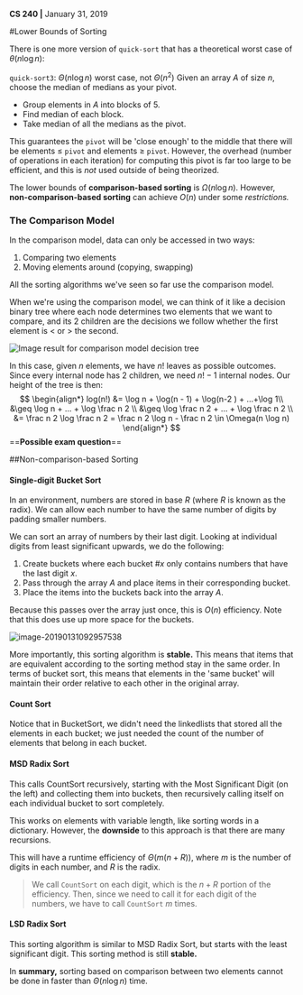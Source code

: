 __CS 240 |__ January 31, 2019

#Lower Bounds of Sorting

There is one more version of `quick-sort` that has a theoretical worst case of $\theta(n \log n)$:

`quick-sort3`: $\Theta(n \log n)$ worst case, not $\Theta(n^2)$
Given an array $A$ of size $n$, choose the median of medians as your pivot.

- Group elements in $A$ into blocks of 5.
- Find median of each block.
- Take median of all the medians as the pivot.

This guarantees the `pivot` will be 'close enough' to the middle that there will be elements $\leq$ `pivot` and elements $\geq$ `pivot`. However, the overhead (number of operations in each iteration) for computing this pivot is far too large to be efficient, and this is _not_ used outside of being theorized.



The lower bounds of **comparison-based sorting** is $\Omega(n \log n)$. However, **non-comparison-based sorting** can achieve $O(n)$ under some _restrictions._



### The Comparison Model

In the comparison model, data can only be accessed in two ways: 

1. Comparing two elements
2. Moving elements around (copying, swapping)

All the sorting algorithms we've seen so far use the comparison model.

When we're using the comparison model, we can think of it like a decision binary tree where each node determines two elements that we want to compare, and its 2 children are the decisions we follow whether the first element is < or > the second. 

![Image result for comparison model decision tree](assets/kQTLG.gif)

In this case, given $n$ elements, we have $n!$ leaves as possible outcomes. Since every internal node has 2 children, we need $n! - 1$ internal nodes. Our height of the tree is then:
$$
\begin{align*}
log(n!) &= \log n + \log(n - 1) + \log(n-2 ) + ...+\log 1\\
&\geq \log n + ... + \log \frac n 2 \\
&\geq \log \frac n 2 + ... + \log \frac n 2 \\
&= \frac n 2 \log \frac n 2 = \frac n 2 \log n - \frac n 2 \in \Omega(n \log n)
\end{align*}
$$
==**Possible exam question**==



##Non-comparison-based Sorting

#### Single-digit Bucket Sort

In an environment, numbers are stored in base $R$ (where $R$ is known as the radix). We can allow each number to have the same number of digits by padding smaller numbers.

We can sort an array of numbers by their last digit. Looking at individual digits from least significant upwards, we do the following:

1. Create buckets where each bucket #$x$ only contains numbers that have the last digit $x$.
2. Pass through the array $A$ and place items in their corresponding bucket.
3. Place the items into the buckets back into the array $A$.

Because this passes over the array just once, this is $O(n)$ efficiency. Note that this does use up more space for the buckets.

![image-20190131092957538](assets/image-20190131092957538.png)

More importantly, this sorting algorithm is **stable.** This means that items that are equivalent according to the sorting method stay in the same order. In terms of bucket sort, this means that elements in the 'same bucket' will maintain their order relative to each other in the original array.



#### Count Sort

Notice that in BucketSort, we didn't need the linkedlists that stored all the elements in each bucket; we just needed the count of the number of elements that belong in each bucket.



#### MSD Radix Sort

This calls CountSort recursively, starting with the Most Significant Digit (on the left) and collecting them into buckets, then recursively calling itself on each individual bucket to sort completely.

This works on elements with variable length, like sorting words in a dictionary. However, the **downside** to this approach is that there are many recursions.

This will have a runtime efficiency of $\Theta(m(n + R))$, where $m$ is the number of digits in each number, and $R$ is the radix.

> We call `CountSort` on each digit, which is the $n + R$ portion of the efficiency. Then, since we need to call it for each digit of the numbers, we have to call `CountSort` $m$ times.



#### LSD Radix Sort

This sorting algorithm is similar to MSD Radix Sort, but starts with the least significant digit. This sorting method is still **stable.**



In **summary,** sorting based on comparison between two elements cannot be done in faster than $\Theta(n \log n)$ time. 

